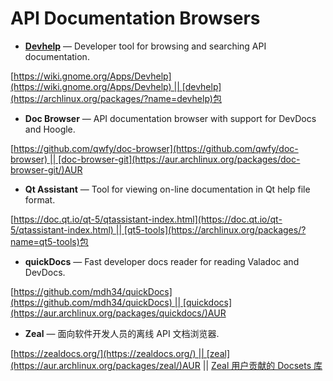 # API Documentation Browsers


-   **[Devhelp](https://en.wikipedia.org/wiki/GNOME_Devhelp "wikipedia:GNOME Devhelp")** — Developer tool for browsing and searching API documentation.

[https://wiki.gnome.org/Apps/Devhelp](https://wiki.gnome.org/Apps/Devhelp) || [devhelp](https://archlinux.org/packages/?name=devhelp)包

-   **Doc Browser** — API documentation browser with support for DevDocs and Hoogle.

[https://github.com/qwfy/doc-browser](https://github.com/qwfy/doc-browser) || [doc-browser-git](https://aur.archlinux.org/packages/doc-browser-git/)AUR

-   **Qt Assistant** — Tool for viewing on-line documentation in Qt help file format.

[https://doc.qt.io/qt-5/qtassistant-index.html](https://doc.qt.io/qt-5/qtassistant-index.html) || [qt5-tools](https://archlinux.org/packages/?name=qt5-tools)包

-   **quickDocs** — Fast developer docs reader for reading Valadoc and DevDocs.

[https://github.com/mdh34/quickDocs](https://github.com/mdh34/quickDocs) || [quickdocs](https://aur.archlinux.org/packages/quickdocs/)AUR

-   **Zeal** — 面向软件开发人员的离线 API 文档浏览器.

[https://zealdocs.org/](https://zealdocs.org/) || [zeal](https://aur.archlinux.org/packages/zeal/)AUR || [Zeal 用户贡献的 Docsets 库](https://zealusercontributions.vercel.app/)